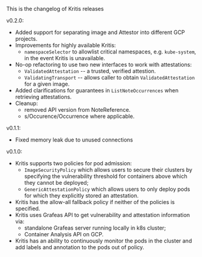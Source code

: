 This is the changelog of Kritis releases

v0.2.0:
  * Added support for separating image and Attestor into different GCP projects.
  * Improvements for highly available Kritis:
    * `namespaceSelector` to allowlist critical namespaces, e.g. `kube-system`,
      in the event Kritis is unavailable.
  * No-op refactoring to use two new interfaces to work with attestations:
    * `ValidatedAttestation` -- a trusted, verified attestion.
    * `ValidatingTransport` -- allows caller to obtain `ValidatedAttestation`
      for a given image.
  * Added clarifications for guarantees in `ListNoteOccurrences` when retrieving
    attestations.
  * Cleanup:
    * removed API version from NoteReference.
    * s/Occurence/Occurrence where applicable.

v0.1.1:
  * Fixed memory leak due to unused connections

v0.1.0:
  * Kritis supports two policies for pod admission:
    * `ImageSecurityPolicy` which allows users to secure their clusters by specifying the vulnerability threshold for containers above which they cannot be deployed;
    * `GenericAttestationPolicy` which allows users to only deploy pods for
      which they explicitly stored an attestation.
  * Kritis has the allow-all fallback policy if neither of the policies is
    specified.
  * Kritis uses Grafeas API to get vulnerability and attestation information via:
    * standalone Grafeas server running locally in k8s cluster;
    * Container Analysis API on GCP.
  * Kritis has an ability to continuously monitor the pods in the cluster and add labels and annotation to the pods out of policy.

